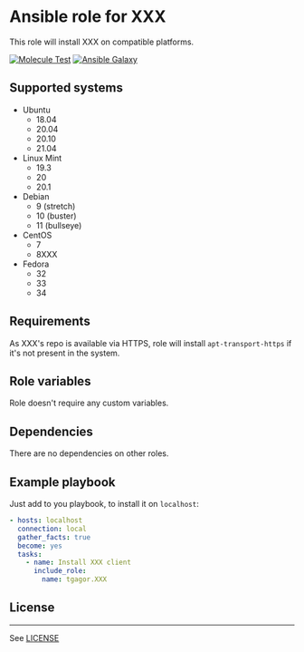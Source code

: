 Ansible role for XXX
========================

This role will install XXX on compatible platforms.

[![Molecule Test](https://github.com/tgagor/ansible-role-XXX/actions/workflows/test-and-release.yml/badge.svg)](https://github.com/tgagor/ansible-role-XXX/actions/workflows/test-and-release.yml)
[![Ansible Galaxy](https://img.shields.io/badge/ansible--galaxy-tgagor-XXX.svg)](https://galaxy.ansible.com/tgagor/XXX)

## Supported systems

* Ubuntu
  * 18.04
  * 20.04
  * 20.10
  * 21.04
* Linux Mint
  * 19.3
  * 20
  * 20.1
* Debian
  * 9 (stretch)
  * 10 (buster)
  * 11 (bullseye)
* CentOS
  * 7
  * 8XXX
* Fedora
  * 32
  * 33
  * 34

## Requirements

As XXX's repo is available via HTTPS, role will install `apt-transport-https` if it's not present in the system.

## Role variables

Role doesn't require any custom variables.

## Dependencies

There are no dependencies on other roles.

## Example playbook

Just add to you playbook, to install it on `localhost`:

```yaml
- hosts: localhost
  connection: local
  gather_facts: true
  become: yes
  tasks:
    - name: Install XXX client
      include_role:
        name: tgagor.XXX
```

## License
-------

See [LICENSE](LICENSE)
